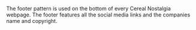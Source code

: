The footer pattern is used on the bottom of every Cereal Nostalgia webpage. The footer features all the social media links and the companies name and copyright.

